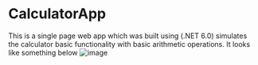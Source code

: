 # CalculatorApp
This is a single page web app which was built using (.NET 6.0) simulates the calculator basic functionality with basic arithmetic operations.
It looks like something below 
![image](https://github.com/iamsaikiran-git/CalculatorApp/assets/66454021/a5de2088-b124-4e3d-8e30-386aec3cb175)
